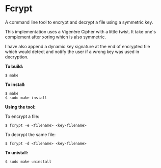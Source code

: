 # Fcrypt

A command line tool to encrypt and decrypt a file using a symmetric key.

This implementation uses a Vigenère Cipher with a little twist. It take one's complement after xoring which is also symmetric.

I have also append a dynamic key signature at the end of encrypted file which would detect and notify the user if a wrong key was used in decryption.

**To build:**

```
$ make
```

**To install:**

```
$ make
$ sudo make install
```

**Using the tool:**

To encrypt a file:

```
$ fcrypt -e <filename> <key-filename>
```

To decrypt the same file:

```
$ fcrypt -d <filename> <key-filename>
```

**To unistall:**
```
$ sudo make uninstall
```
